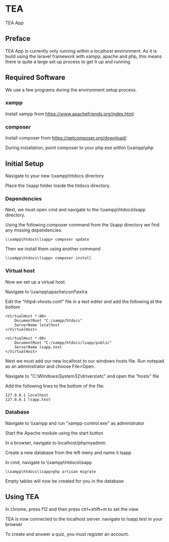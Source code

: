 # TEA

TEA App

## Preface

TEA App is currently only running within a localhost environment. As it is build using the laravel framework with xampp, apache and php, this means there is quite a large set up process to get it up and running.

## Required Software

We use a few programs during the environment setup process.

### xampp

Install xampp from https://www.apachefriends.org/index.html

### composer

Install composer from https://getcomposer.org/download/

During installation, point composer to your php.exe within \\\xampp\php

## Initial Setup

Navigate to your new \\\xampp\htdocs directory

Place the \\lsapp folder inside the htdocs directory.

### Dependencies

Next, we must open cmd and navigate to the \\\xampp\htdocs\lsapp directory.

Using the following composer command from the \lsapp directory we find any missing dependencies.

    \\xampp\htdocs\lsapp> composer update

Then we install them using another command

    \\xampp\htdocs\lsapp> composer install

### Virtual host

Now we set up a virtual host.

Navigate to \\\xampp\apache\conf\extra

Edit the "httpd-vhosts.conf" file in a text editer and add the following at the bottom

    <VirtualHost *:80>
        DocumentRoot "C:/xampp/htdocs"
        ServerName localhost
    </VirtualHost>

    <VirtualHost *:80>
        DocumentRoot "C:/xampp/htdocs/lsapp/public"
        ServerName lsapp.test
    </VirtualHost>

Next we must add our new localhost to our windows hosts file. Run notepad as an administrator and choose File>Open.

Navigate to "C:\Windows\System32\drivers\etc" and open the "hosts" file

Add the following lines to the bottom of the file:

    127.0.0.1 localhost
    127.0.0.1 lsapp.test

### Database

Navigate to \\\xampp and run "xampp-control.exe" as administrator

Start the Apache module using the start button

In a browser, navigate to localhost/phpmyadmin.

Create a new database from the left meny and name it lsapp

In cmd, navigate to \\\xampp\htdocs\lsapp

    \\xampp\htdocs\lsapp>php artisan migrate

Empty tables will now be created for you in the database

## Using TEA

In chrome, press f12 and then press ctrl+shift+m to set the view

TEA is now connected to the localhost server. navigate to lsapp.test in your browser

To create and answer a quiz, you must register an account.

